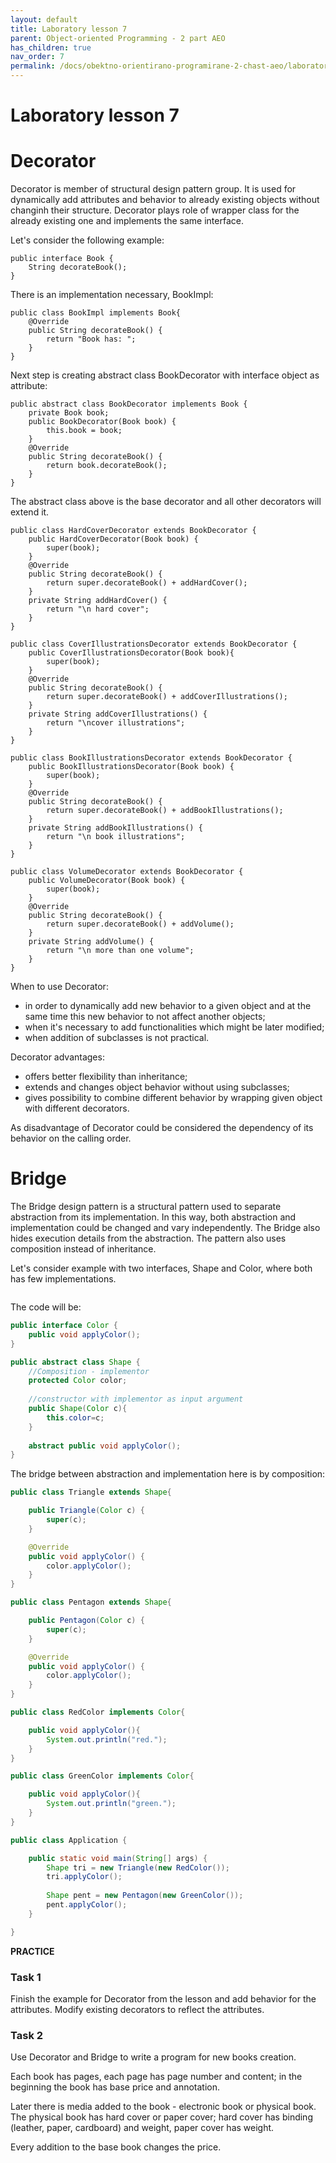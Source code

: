 ```yaml
---
layout: default
title: Laboratory lesson 7
parent: Object-oriented Programming - 2 part AEO
has_children: true
nav_order: 7
permalink: /docs/obektno-orientirano-programirane-2-chast-aeo/laboratorno-uprazhnenie-7
---
```


# Laboratory lesson 7


# Decorator

Decorator is member of structural design pattern group. It is used for dynamically add attributes and behavior to already existing objects without changinh their structure. Decorator plays role of wrapper class for the already existing one and implements the same interface.

Let's consider the following example:

```
public interface Book {
    String decorateBook();
}
```

There is an implementation necessary, BookImpl:

```
public class BookImpl implements Book{
    @Override
    public String decorateBook() {
        return "Book has: ";
    }
}
```

Next step is creating abstract class BookDecorator with interface object as attribute:

```
public abstract class BookDecorator implements Book {
    private Book book;
    public BookDecorator(Book book) {
        this.book = book;
    }
    @Override
    public String decorateBook() {
        return book.decorateBook();
    }
}
```

The abstract class above is the base decorator and all other decorators will extend it.

```
public class HardCoverDecorator extends BookDecorator {
    public HardCoverDecorator(Book book) {
        super(book);
    }
    @Override
    public String decorateBook() {
        return super.decorateBook() + addHardCover();
    }
    private String addHardCover() {
        return "\n hard cover";
    }
}
```

```
public class CoverIllustrationsDecorator extends BookDecorator {
    public CoverIllustrationsDecorator(Book book){
        super(book);
    }
    @Override
    public String decorateBook() {
        return super.decorateBook() + addCoverIllustrations();
    }
    private String addCoverIllustrations() {
        return "\ncover illustrations";
    }
}
```

```
public class BookIllustrationsDecorator extends BookDecorator {
    public BookIllustrationsDecorator(Book book) {
        super(book);
    }
    @Override
    public String decorateBook() {
        return super.decorateBook() + addBookIllustrations();
    }
    private String addBookIllustrations() {
        return "\n book illustrations";
    }
}
```

```
public class VolumeDecorator extends BookDecorator {
    public VolumeDecorator(Book book) {
        super(book);
    }
    @Override
    public String decorateBook() {
        return super.decorateBook() + addVolume();
    }
    private String addVolume() {
        return "\n more than one volume";
    }
}
```


When to use Decorator:

* in order to dynamically add new behavior to a given object and at the same time this new behavior to not affect another objects;
* when it's necessary to add functionalities which might be later modified;
* when addition of subclasses is not practical.

Decorator advantages:

* offers better flexibility than inheritance;
* extends and changes object behavior without using subclasses;
* gives possibility to combine different behavior by wrapping given object with different decorators.

As disadvantage of Decorator could be considered the dependency of its behavior on the calling order.



# Bridge

The Bridge design pattern is a structural pattern used to separate abstraction from its implementation. In this way, both abstraction and implementation could be changed and vary independently. The Bridge also hides execution details from the abstraction. The pattern also uses composition instead of inheritance.


Let's consider example with two interfaces, Shape and Color, where both has few implementations.

<figure><img src="../../../../assets/image (95).png" alt=""><figcaption></figcaption></figure>

The code will be:

```java
public interface Color {
    public void applyColor();
}
```

```java
public abstract class Shape {
	//Composition - implementor
	protected Color color;
	
	//constructor with implementor as input argument
	public Shape(Color c){
		this.color=c;
	}
	
	abstract public void applyColor();
}
```

The bridge between abstraction and implementation here is by composition:

```java
public class Triangle extends Shape{

	public Triangle(Color c) {
		super(c);
	}

	@Override
	public void applyColor() {
		color.applyColor();
	} 
}
```

```java
public class Pentagon extends Shape{

	public Pentagon(Color c) {
		super(c);
	}

	@Override
	public void applyColor() {
		color.applyColor();
	} 
}
```
```java
public class RedColor implements Color{

	public void applyColor(){
		System.out.println("red.");
	}
}
```

```java
public class GreenColor implements Color{

	public void applyColor(){
		System.out.println("green.");
	}
}
```

```java
public class Application {

	public static void main(String[] args) {
		Shape tri = new Triangle(new RedColor());
		tri.applyColor();
		
		Shape pent = new Pentagon(new GreenColor());
		pent.applyColor();
	}

}
```


**PRACTICE**


### Task 1

Finish the example for Decorator from the lesson and add behavior for the attributes. Modify existing decorators to reflect the attributes.


### Task 2

Use Decorator and Bridge to write a program for new books creation.

Each book has pages, each page has page number and content; in the beginning the book has base price and annotation.

Later there is media added to the book - electronic book or physical book. The physical book has hard cover or paper cover; hard cover has binding (leather, paper, cardboard) and weight, paper cover has weight.

Every addition to the base book changes the price.

